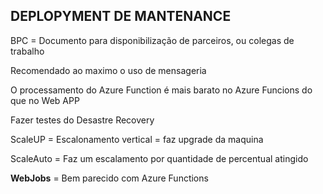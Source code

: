 ## DEPLOPYMENT DE MANTENANCE

BPC = Documento para disponibilização de parceiros, ou colegas de trabalho

Recomendado ao maximo o uso de mensageria

O processamento do Azure Function é mais barato no Azure Funcions do que no Web APP

Fazer testes do Desastre Recovery

ScaleUP = Escalonamento vertical = faz upgrade da maquina

ScaleAuto = Faz um escalamento por quantidade de percentual atingido

**WebJobs** = Bem parecido com Azure Functions